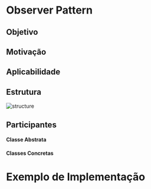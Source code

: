 # Observer Pattern
## Objetivo

## Motivação

## Aplicabilidade

## Estrutura
![structure](http://videos.web-03.net/artigos/Higor_Medeiros/PadraoObserver_Java/PadraoObserver_Java1.jpg)
## Participantes
#### Classe Abstrata 

#### Classes Concretas 

# Exemplo de Implementação
